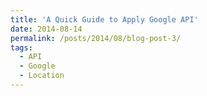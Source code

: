```yaml
---
title: 'A Quick Guide to Apply Google API'
date: 2014-08-14
permalink: /posts/2014/08/blog-post-3/
tags:
  - API
  - Google
  - Location
---
```


